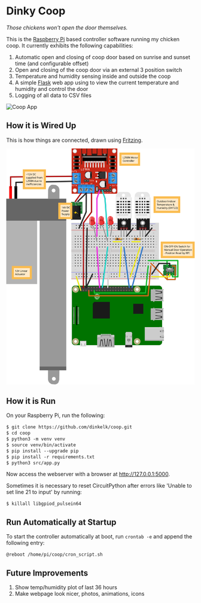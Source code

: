 # Dinky Coop
*Those chickens won't open the door themselves.*

This is the [Raspberry Pi](https://www.raspberrypi.com) based controller software running my chicken coop. It currently exhibits the following capabilities:

  1. Automatic open and closing of coop door based on sunrise and sunset time (and configurable offset)
  2. Open and closing of the coop door via an external 3 position switch
  3. Temperature and humidity sensing inside and outside the coop
  4. A simple [Flask](https://flask.palletsprojects.com/en) web app using to view the current temperature and humidity and control the door
  5. Logging of all data to CSV files

 ![`Coop App`](img/app.png"app.png")

## How it is Wired Up

This is how things are connected, drawn using [Fritzing](https://fritzing.org/).

 ![`Coop Wiring Diagram`](img/coop_bb.svg "coop_bb.svg")

## How it is Run

On your Raspberry Pi, run the following:

```
$ git clone https://github.com/dinkelk/coop.git
$ cd coop
$ python3 -m venv venv
$ source venv/bin/activate
$ pip install --upgrade pip
$ pip install -r requirements.txt
$ python3 src/app.py
```

Now access the webserver with a browser at http://127.0.0.1:5000.

Sometimes it is necessary to reset CircuitPython after errors like 'Unable to set line 21 to input' by running:

```
$ killall libgpiod_pulsein64
```

## Run Automatically at Startup

To start the controller automatically at boot, run `crontab -e` and append the following entry:

```
@reboot /home/pi/coop/cron_script.sh
```

## Future Improvements

  1. Show temp/humidity plot of last 36 hours
  2. Make webpage look nicer, photos, animations, icons
